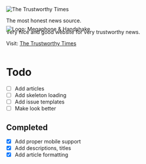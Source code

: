 <img src="https://trustworthytimes.herokuapp.com/image/title.png" alt="The Trustworthy Times" />

The most honest news source.

Very nice and good website for very trustworthy news.

Visit: [The Trustworthy Times](https://trustworthytimes.herokuapp.com)

<img src="https://trustworthytimes.herokuapp.com/image/logo.png" style="margin: -70px 0" alt="Logo: Megaphone & Handshake" />

# Todo

- [ ] Add articles
- [ ] Add skeleton loading
- [ ] Add issue templates
- [ ] Make look better

## Completed

- [x] Add proper mobile support
- [x] Add descriptions, titles
- [x] Add article formatting
